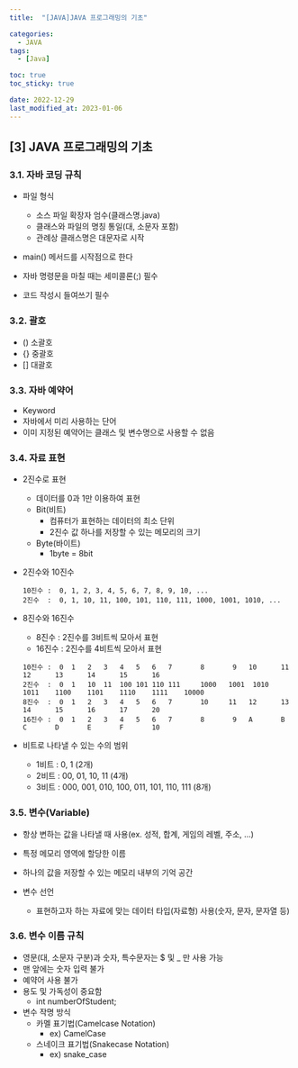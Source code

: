 ```yaml
---
title:  "[JAVA]JAVA 프로그래밍의 기초" 

categories:
  - JAVA
tags:
  - [Java]

toc: true
toc_sticky: true

date: 2022-12-29
last_modified_at: 2023-01-06
---
```

[3] JAVA 프로그래밍의 기초
----
### 3.1. 자바 코딩 규칙

- 파일 형식

    - 소스 파일 확장자 엄수(클래스명.java)
    - 클래스와 파일의 명칭 통일(대, 소문자 포함)
    - 관례상 클래스명은 대문자로 시작

- main() 메서드를 시작점으로 한다        

- 자바 명령문을 마칠 때는 세미콜론(;) 필수

- 코드 작성시 들여쓰기 필수

### 3.2. 괄호

-   ()  소괄호
-   {}  중괄호
-   []  대괄호 

### 3.3. 자바 예약어

- Keyword
- 자바에서 미리 사용하는 단어
- 이미 지정된 예약어는 클래스 및 변수명으로 사용할 수 없음

### 3.4. 자료 표현

- 2진수로 표현
    - 데이터를 0과 1만 이용하여 표현
    - Bit(비트)
        - 컴퓨터가 표현하는 데이터의 최소 단위
        - 2진수 값 하나를 저장할 수 있는 메모리의 크기 
    - Byte(바이트)
        - 1byte = 8bit       

- 2진수와 10진수

    ```
    10진수 :  0, 1, 2, 3, 4, 5, 6, 7, 8, 9, 10, ...
    2진수  :  0, 1, 10, 11, 100, 101, 110, 111, 1000, 1001, 1010, ...
    ```

- 8진수와 16진수
    - 8진수 : 2진수를 3비트씩 모아서 표현
    - 16진수 : 2진수를 4비트씩 모아서 표현  
    
    ```
    10진수 :  0  1   2   3   4   5   6   7       8       9   10      11      12      13      14      15      16
    2진수  :  0  1   10  11  100 101 110 111     1000   1001  1010   1011    1100    1101    1110    1111    10000
    8진수  :  0  1   2   3   4   5   6   7       10     11   12      13      14      15      16      17      20
    16진수 :  0  1   2   3   4   5   6   7       8       9   A       B       C       D       E       F       10
    ```

- 비트로 나타낼 수 있는 수의 범위
    
    - 1비트 : 0, 1 (2개)
    - 2비트 : 00, 01, 10, 11 (4개)
    - 3비트 : 000, 001, 010, 100, 011, 101, 110, 111 (8개)

### 3.5. 변수(Variable)

- 항상 변하는 값을 나타낼 때 사용(ex. 성적, 합계, 게임의 레벨, 주소, ...)

- 특정 메모리 영역에 할당한 이름 

- 하나의 값을 저장할 수 있는 메모리 내부의 기억 공간 

- 변수 선언 
    
    - 표현하고자 하는 자료에 맞는 데이터 타입(자료형) 사용(숫자, 문자, 문자열 등)
        

### 3.6. 변수 이름 규칙

- 영문(대, 소문자 구분)과 숫자, 특수문자는 $ 및 _ 만 사용 가능
- 맨 앞에는 숫자 입력 불가
- 예약어 사용 불가 
- 용도 및 가독성이 중요함
    - int numberOfStudent;   
- 변수 작명 방식
    - 카멜 표기법(Camelcase Notation)
        - ex) CamelCase
    - 스네이크 표기법(Snakecase Notation)
        - ex) snake_case
